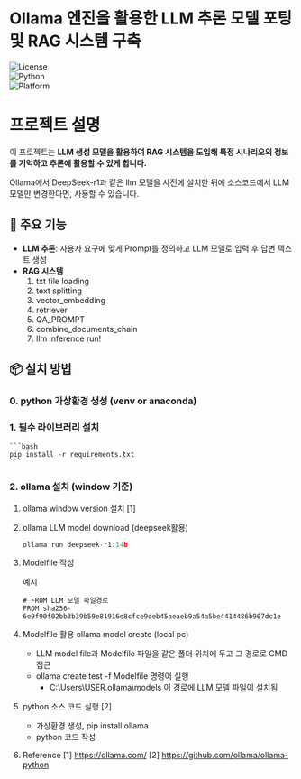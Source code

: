 # Ollama 엔진을 활용한 LLM 추론 모델 포팅 및 RAG 시스템 구축

![License](https://img.shields.io/badge/license-MIT-blue.svg)  
![Python](https://img.shields.io/badge/python-3.11+-green.svg)  
![Platform](https://img.shields.io/badge/platform-Windows%20%7C%20Linux%20%7C%20MacOS-blue.svg)

# 프로젝트 설명  
이 프로젝트는 **LLM 생성 모델을 활용하여 RAG 시스템을 도입해 특정 시나리오의 정보를 기억하고 추론에 활용할 수 있게 합니다.**

Ollama에서 DeepSeek-r1과 같은 llm 모델을 사전에 설치한 뒤에 소스코드에서 LLM 모델만 변경한다면, 사용할 수 있습니다.

## 📌 주요 기능
- **LLM 추론**: 사용자 요구에 맞게 Prompt를 정의하고 LLM 모델로 입력 후 답변 텍스트 생성
- **RAG 시스템**
    1) txt file loading
    2) text splitting
    3) vector_embedding
    4) retriever
    5) QA_PROMPT
    6) combine_documents_chain
    7) llm inference run!

## 📦 설치 방법
### 0. python 가상환경 생성 (venv or anaconda)

### 1. 필수 라이브러리 설치
    
    ```bash
    pip install -r requirements.txt
    ```

### 2. ollama 설치 (window 기준)

1. ollama window version 설치 [1]

2. ollama LLM model download (deepseek활용)
    
    ```python
    ollama run deepseek-r1:14b
    ```
    
3. Modelfile 작성

    예시
    ```
    # FROM LLM 모델 파일경로
    FROM sha256-6e9f90f02bb3b39b59e81916e8cfce9deb45aeaeb9a54a5be4414486b907dc1e
    ```
    
4. Modelfile 활용 ollama model create (local pc)
    - LLM model file과 Modelfile 파일을 같은 폴더 위치에 두고 그 경로로 CMD 접근
    - ollama create test -f Modelfile 명령어 실행
        - C:\Users\USER\.ollama\models 이 경로에 LLM 모델 파일이 설치됨

5. python 소스 코드 실행 [2]
    - 가상환경 생성, pip install ollama
    - python 코드 작성

6. Reference 
[1] https://ollama.com/
[2] https://github.com/ollama/ollama-python
